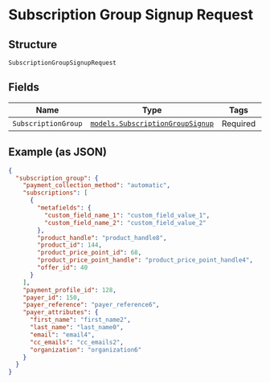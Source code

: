 
# Subscription Group Signup Request

## Structure

`SubscriptionGroupSignupRequest`

## Fields

| Name | Type | Tags | Description |
|  --- | --- | --- | --- |
| `SubscriptionGroup` | [`models.SubscriptionGroupSignup`](../../doc/models/subscription-group-signup.md) | Required | - |

## Example (as JSON)

```json
{
  "subscription_group": {
    "payment_collection_method": "automatic",
    "subscriptions": [
      {
        "metafields": {
          "custom_field_name_1": "custom_field_value_1",
          "custom_field_name_2": "custom_field_value_2"
        },
        "product_handle": "product_handle8",
        "product_id": 144,
        "product_price_point_id": 68,
        "product_price_point_handle": "product_price_point_handle4",
        "offer_id": 40
      }
    ],
    "payment_profile_id": 128,
    "payer_id": 150,
    "payer_reference": "payer_reference6",
    "payer_attributes": {
      "first_name": "first_name2",
      "last_name": "last_name0",
      "email": "email4",
      "cc_emails": "cc_emails2",
      "organization": "organization6"
    }
  }
}
```

